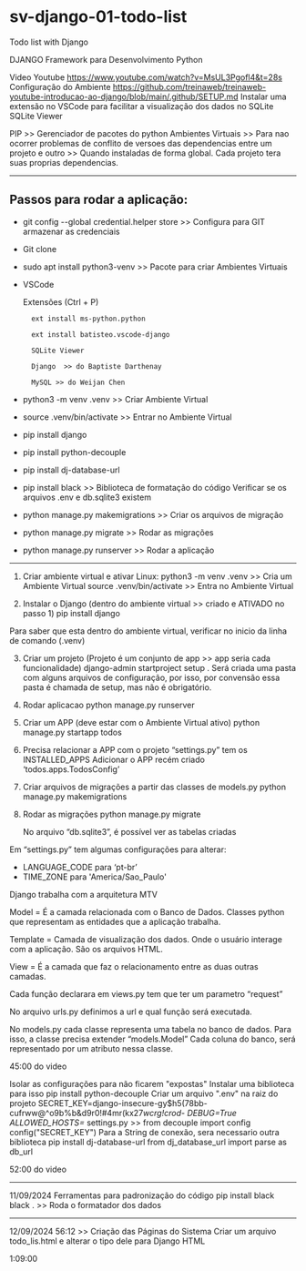# sv-django-01-todo-list
Todo list with Django


DJANGO
Framework para Desenvolvimento Python


Video Youtube
	https://www.youtube.com/watch?v=MsUL3Pgofl4&t=28s
Configuração do Ambiente
https://github.com/treinaweb/treinaweb-youtube-introducao-ao-django/blob/main/.github/SETUP.md
Instalar uma extensão no VSCode para facilitar a visualização dos dados no SQLite
	SQLite Viewer

PIP >> Gerenciador de pacotes do python
Ambientes Virtuais >> Para nao ocorrer problemas de conflito de versoes das dependencias entre um projeto e outro >> Quando instaladas de forma global.
Cada projeto tera suas proprias dependencias.
	
--------------------------------------------------------
Passos para rodar a aplicação:
--------------------------------------------------------
- git config --global credential.helper store  >> Configura para GIT armazenar as credenciais
- Git clone
- sudo apt install python3-venv			>> Pacote para criar Ambientes Virtuais
- VSCode
  
	Extensões (Ctrl + P)

		ext install ms-python.python
  
		ext install batisteo.vscode-django
  
		SQLite Viewer

		Django  >> do Baptiste Darthenay

		MySQL >> do Weijan Chen
  
- python3 -m venv .venv 				>> Criar Ambiente Virtual
- source .venv/bin/activate 			>> Entrar no Ambiente Virtual
- pip install django
- pip install python-decouple
- pip install dj-database-url
- pip install black                     >> Biblioteca de formatação do código
Verificar se os arquivos .env e db.sqlite3 existem
- python manage.py makemigrations		>> Criar os arquivos de migração
- python manage.py migrate				>> Rodar as migrações
- python manage.py runserver			>> Rodar a aplicação

--------------------------------------------------------


1) Criar ambiente virtual e ativar
Linux:
		python3 -m venv .venv         >> Cria um Ambiente Virtual
		source .venv/bin/activate     >> Entra no Ambiente Virtual

2) Instalar o Django (dentro do ambiente virtual >> criado e ATIVADO no passo 1)
	pip install django

Para saber que esta dentro do ambiente virtual, verificar no inicio da linha de comando (.venv)

	
3) Criar um projeto (Projeto é um conjunto de app >> app seria cada funcionalidade)
	django-admin startproject setup .
Será criada uma pasta com alguns arquivos de configuração, por isso, por convensão essa pasta é chamada de setup, mas não é obrigatório.
	
4) Rodar aplicacao
	python manage.py runserver

5) Criar um APP (deve estar com o Ambiente Virtual ativo)
	python manage.py startapp todos

6) Precisa relacionar a APP com o projeto
“settings.py” tem os INSTALLED_APPS
Adicionar o APP recém criado
‘todos.apps.TodosConfig’

7) Criar arquivos de migrações a partir das classes de models.py
	python manage.py makemigrations

8) Rodar as migrações
	python manage.py migrate

    No arquivo “db.sqlite3”, é possível ver as tabelas criadas






Em “settings.py” tem algumas configurações para alterar:
- LANGUAGE_CODE para ‘pt-br’
- TIME_ZONE para 'America/Sao_Paulo'


Django trabalha com a arquitetura MTV

Model = É a camada relacionada com o Banco de Dados. Classes python que representam as entidades que a aplicação trabalha.

Template = Camada de visualização dos dados. Onde o usuário interage com a aplicação. São os arquivos HTML.

View = É a camada que faz o relacionamento entre as duas outras camadas.


Cada função declarara em views.py tem que ter um parametro “request”

No arquivo urls.py definimos a url e qual função será executada.

No models.py cada classe representa uma tabela no banco de dados.
Para isso, a classe precisa extender “models.Model”
Cada coluna do banco, será representado por um atributo nessa classe.


45:00 do video

Isolar as configurações para não ficarem "expostas"
    Instalar uma biblioteca para isso
        pip install python-decouple
    Criar um arquivo ".env" na raiz do projeto
        SECRET_KEY=django-insecure-gy$h5(78bb-cufrww@^o9b%b&d9r0!#4mr(kx27*wcrg!crod-
        DEBUG=True
        ALLOWED_HOSTS=*
    settings.py >> from decouple import config
    config("SECRET_KEY")
    Para a String de conexão, sera necessario outra biblioteca
        pip install dj-database-url
    from dj_database_url import parse as db_url

52:00 do video

--------------------------

11/09/2024
Ferramentas para padronização do código
    pip install black
    black .   >> Roda o formatador dos dados

--------------------------
12/09/2024
56:12 >> Criação das Páginas do Sistema
Criar um arquivo todo_lis.html e alterar o tipo dele para Django HTML

1:09:00



